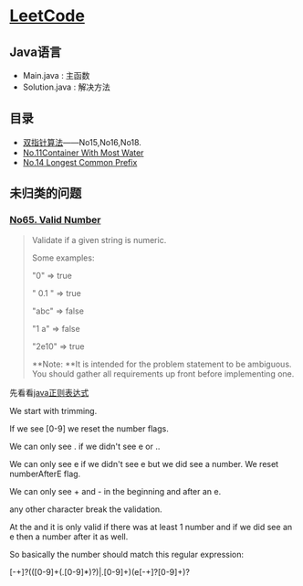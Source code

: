 # [LeetCode](https://leetcode.com/problemset/algorithms/?cong=true "LeetCode")
## Java语言
* Main.java         : 主函数
* Solution.java     : 解决方法

## 目录

* [双指针算法](https://github.com/AeroYoung/LeetCode/blob/master/%E5%8F%8C%E6%8C%87%E9%92%88.md)——No15,No16,No18.
* [No.11Container With Most Water](https://github.com/AeroYoung/LeetCode/issues/1)
* [No.14 Longest Common Prefix](https://github.com/AeroYoung/LeetCode/issues/2)

## 未归类的问题

### [No65. Valid Number](https://leetcode.com/problems/valid-number/)
>Validate if a given string is numeric.
>
>Some examples:
>
>"0" => true
>
>" 0.1 " => true
>
>"abc" => false
>
>"1 a" => false
>
>"2e10" => true
>
>**Note: **It is intended for the problem statement to be ambiguous. You should gather all requirements up front before implementing one. 

先看看[java正则表达式](http://www.runoob.com/java/java-regular-expressions.html)

We start with trimming.

If we see [0-9] we reset the number flags.

We can only see . if we didn't see e or ..

We can only see e if we didn't see e but we did see a number. We reset numberAfterE flag.

We can only see + and - in the beginning and after an e.

any other character break the validation.

At the and it is only valid if there was at least 1 number and if we did see an e then a number after it as well.

So basically the number should match this regular expression:

[-+]?(([0-9]+(.[0-9]*)?)|.[0-9]+)(e[-+]?[0-9]+)?